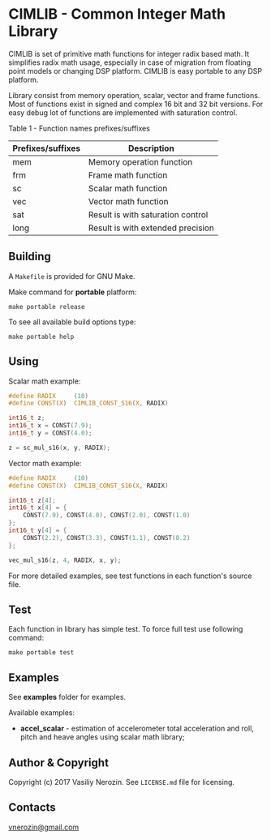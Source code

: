 # CIMLIB - Common Integer Math Library

CIMLIB is set of primitive math functions for integer radix based math. It 
simplifies radix math usage, especially in case of migration from floating 
point models or changing DSP platform. CIMLIB is easy portable to any 
DSP platform. 

Library consist from memory operation, scalar, vector and frame functions. Most 
of functions exist in signed and complex 16 bit and 32 bit versions. For easy 
debug lot of functions are implemented with saturation control.

Table 1 - Function names prefixes/suffixes

| Prefixes/suffixes | Description                        |
| ----------------- | ---------------------------------- |
| mem               | Memory operation function          |
| frm               | Frame math function                |
| sc                | Scalar math function               |
| vec               | Vector math function               |
| sat               | Result is with saturation control  |
| long              | Result is with extended precision  |

## Building

A `Makefile` is provided for GNU Make. 

Make command for **portable** platform:
```
make portable release
```

To see all available build options type:
```
make portable help
```

## Using

Scalar math example:
```c
#define RADIX     (10)
#define CONST(X)  CIMLIB_CONST_S16(X, RADIX)

int16_t z;
int16_t x = CONST(7.9);
int16_t y = CONST(4.0);

z = sc_mul_s16(x, y, RADIX);
```

Vector math example:
```c
#define RADIX     (10)
#define CONST(X)  CIMLIB_CONST_S16(X, RADIX)

int16_t z[4];
int16_t x[4] = {
    CONST(7.9), CONST(4.0), CONST(2.0), CONST(1.0)
};
int16_t y[4] = {
    CONST(2.2), CONST(3.3), CONST(1.1), CONST(0.2)
};

vec_mul_s16(z, 4, RADIX, x, y);
```

For more detailed examples, see test functions in each function's source file. 

## Test

Each function in library has simple test. To force full test use following 
command:
```
make portable test
```

## Examples

See **examples** folder for examples.
 
Available examples:
* **accel_scalar** - estimation of accelerometer total acceleration and roll, 
                     pitch and heave angles using scalar math library; 


## Author & Copyright

Copyright (c) 2017 Vasiliy Nerozin. See `LICENSE.md` file for licensing.

## Contacts 

vnerozin@gmail.com
